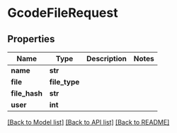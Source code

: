 # GcodeFileRequest

## Properties
Name | Type | Description | Notes
------------ | ------------- | ------------- | -------------
**name** | **str** |  | 
**file** | **file_type** |  | 
**file_hash** | **str** |  | 
**user** | **int** |  | 

[[Back to Model list]](../README.md#documentation-for-models) [[Back to API list]](../README.md#documentation-for-api-endpoints) [[Back to README]](../README.md)


